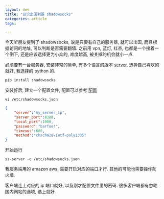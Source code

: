 ```yaml
---
layout: dev
title: "意识出国利器 shadowsocks"
categories: article
tags: 

---
```


今天听朋友提到了 shadowsocks, 说是只要有自己的服务器, 就可以出国, 而且根据访问的地址, 可以判断是否需要翻墙. 之前用 vpn, 蓝灯, 红杏, 也都是一个接着一个倒下, 还是应该选择更为小众的, 难度越高, 被关掉的机会就小一点.

必须要有一台服务器, 安装非常的简单, 有多个语言的版本 [server](http://shadowsocks.org/en/download/servers.html), 选择自己喜欢的就好, 我选择的 python 的.

```bash
pip install shadowsocks
```

安装好后, 建立一个配置文件, 配置可以参考 [配置](http://shadowsocks.org/en/config/quick-guide.html)

```
vi /etc/shadowsocks.json
```

```json
{
    "server":"my_server_ip",
    "server_port":8388,
    "local_port":1080,
    "password":"barfoo!",
    "timeout":600,
    "method":"chacha20-ietf-poly1305"
}
```

开始运行

```
ss-server -c /etc/shadowsocks.json
```

我服务端用的 amazon aws, 需要开启对应的端口才行. 其他的可能也需要操作防火墙.

客户端连上对应的 ip 端口就好, 以及刚才配置文件里的密码. 很多客户端都有忽略国内网站的选项, 选上就好.



